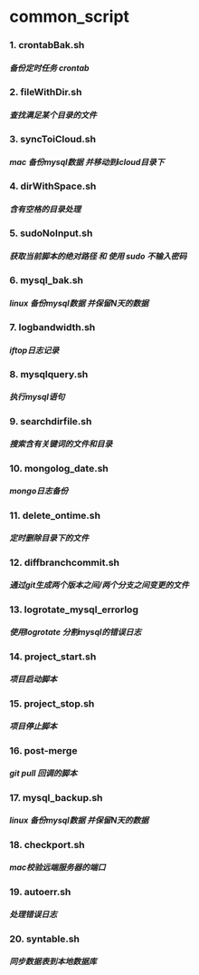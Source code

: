 # common_script
### 1. crontabBak.sh
##### 备份定时任务 crontab
### 2. fileWithDir.sh
##### 查找满足某个目录的文件
### 3. syncToiCloud.sh
##### mac  备份mysql数据 并移动到icloud目录下
### 4. dirWithSpace.sh
##### 含有空格的目录处理
### 5. sudoNoInput.sh
##### 获取当前脚本的绝对路径 和 使用 sudo 不输入密码
### 6. mysql_bak.sh
##### linux 备份mysql数据 并保留N天的数据
### 7. logbandwidth.sh
##### iftop日志记录
### 8. mysqlquery.sh
##### 执行mysql语句
### 9. searchdirfile.sh
##### 搜索含有关键词的文件和目录
### 10. mongolog_date.sh
##### mongo日志备份
### 11. delete_ontime.sh
##### 定时删除目录下的文件
### 12. diffbranchcommit.sh
##### 通过git生成两个版本之间/两个分支之间变更的文件
### 13. logrotate_mysql_errorlog
##### 使用logrotate 分割mysql的错误日志
### 14. project_start.sh
##### 项目启动脚本
### 15. project_stop.sh
##### 项目停止脚本
### 16. post-merge
##### git pull 回调的脚本
### 17. mysql_backup.sh
##### linux 备份mysql数据 并保留N天的数据
### 18. checkport.sh
##### mac校验远端服务器的端口
### 19. autoerr.sh
##### 处理错误日志
### 20. syntable.sh
##### 同步数据表到本地数据库


